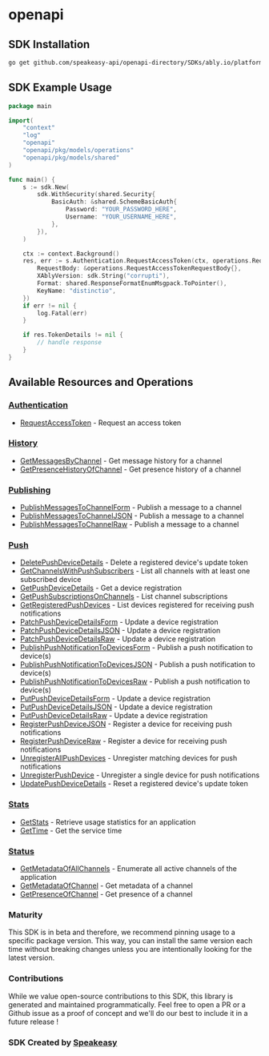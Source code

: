 # openapi

<!-- Start SDK Installation -->
## SDK Installation

```bash
go get github.com/speakeasy-api/openapi-directory/SDKs/ably.io/platform/1.1.0/go
```
<!-- End SDK Installation -->

## SDK Example Usage
<!-- Start SDK Example Usage -->
```go
package main

import(
	"context"
	"log"
	"openapi"
	"openapi/pkg/models/operations"
	"openapi/pkg/models/shared"
)

func main() {
    s := sdk.New(
        sdk.WithSecurity(shared.Security{
            BasicAuth: &shared.SchemeBasicAuth{
                Password: "YOUR_PASSWORD_HERE",
                Username: "YOUR_USERNAME_HERE",
            },
        }),
    )

    ctx := context.Background()
    res, err := s.Authentication.RequestAccessToken(ctx, operations.RequestAccessTokenRequest{
        RequestBody: &operations.RequestAccessTokenRequestBody{},
        XAblyVersion: sdk.String("corrupti"),
        Format: shared.ResponseFormatEnumMsgpack.ToPointer(),
        KeyName: "distinctio",
    })
    if err != nil {
        log.Fatal(err)
    }

    if res.TokenDetails != nil {
        // handle response
    }
}
```
<!-- End SDK Example Usage -->

<!-- Start SDK Available Operations -->
## Available Resources and Operations


### [Authentication](docs/authentication/README.md)

* [RequestAccessToken](docs/authentication/README.md#requestaccesstoken) - Request an access token

### [History](docs/history/README.md)

* [GetMessagesByChannel](docs/history/README.md#getmessagesbychannel) - Get message history for a channel
* [GetPresenceHistoryOfChannel](docs/history/README.md#getpresencehistoryofchannel) - Get presence history of a channel

### [Publishing](docs/publishing/README.md)

* [PublishMessagesToChannelForm](docs/publishing/README.md#publishmessagestochannelform) - Publish a message to a channel
* [PublishMessagesToChannelJSON](docs/publishing/README.md#publishmessagestochanneljson) - Publish a message to a channel
* [PublishMessagesToChannelRaw](docs/publishing/README.md#publishmessagestochannelraw) - Publish a message to a channel

### [Push](docs/push/README.md)

* [DeletePushDeviceDetails](docs/push/README.md#deletepushdevicedetails) - Delete a registered device's update token
* [GetChannelsWithPushSubscribers](docs/push/README.md#getchannelswithpushsubscribers) - List all channels with at least one subscribed device
* [GetPushDeviceDetails](docs/push/README.md#getpushdevicedetails) - Get a device registration
* [GetPushSubscriptionsOnChannels](docs/push/README.md#getpushsubscriptionsonchannels) - List channel subscriptions
* [GetRegisteredPushDevices](docs/push/README.md#getregisteredpushdevices) - List devices registered for receiving push notifications
* [PatchPushDeviceDetailsForm](docs/push/README.md#patchpushdevicedetailsform) - Update a device registration
* [PatchPushDeviceDetailsJSON](docs/push/README.md#patchpushdevicedetailsjson) - Update a device registration
* [PatchPushDeviceDetailsRaw](docs/push/README.md#patchpushdevicedetailsraw) - Update a device registration
* [PublishPushNotificationToDevicesForm](docs/push/README.md#publishpushnotificationtodevicesform) - Publish a push notification to device(s)
* [PublishPushNotificationToDevicesJSON](docs/push/README.md#publishpushnotificationtodevicesjson) - Publish a push notification to device(s)
* [PublishPushNotificationToDevicesRaw](docs/push/README.md#publishpushnotificationtodevicesraw) - Publish a push notification to device(s)
* [PutPushDeviceDetailsForm](docs/push/README.md#putpushdevicedetailsform) - Update a device registration
* [PutPushDeviceDetailsJSON](docs/push/README.md#putpushdevicedetailsjson) - Update a device registration
* [PutPushDeviceDetailsRaw](docs/push/README.md#putpushdevicedetailsraw) - Update a device registration
* [RegisterPushDeviceJSON](docs/push/README.md#registerpushdevicejson) - Register a device for receiving push notifications
* [RegisterPushDeviceRaw](docs/push/README.md#registerpushdeviceraw) - Register a device for receiving push notifications
* [UnregisterAllPushDevices](docs/push/README.md#unregisterallpushdevices) - Unregister matching devices for push notifications
* [UnregisterPushDevice](docs/push/README.md#unregisterpushdevice) - Unregister a single device for push notifications
* [UpdatePushDeviceDetails](docs/push/README.md#updatepushdevicedetails) - Reset a registered device's update token

### [Stats](docs/stats/README.md)

* [GetStats](docs/stats/README.md#getstats) - Retrieve usage statistics for an application
* [GetTime](docs/stats/README.md#gettime) - Get the service time

### [Status](docs/status/README.md)

* [GetMetadataOfAllChannels](docs/status/README.md#getmetadataofallchannels) - Enumerate all active channels of the application
* [GetMetadataOfChannel](docs/status/README.md#getmetadataofchannel) - Get metadata of a channel
* [GetPresenceOfChannel](docs/status/README.md#getpresenceofchannel) - Get presence of a channel
<!-- End SDK Available Operations -->

### Maturity

This SDK is in beta and therefore, we recommend pinning usage to a specific package version.
This way, you can install the same version each time without breaking changes unless you are intentionally
looking for the latest version.

### Contributions

While we value open-source contributions to this SDK, this library is generated and maintained programmatically.
Feel free to open a PR or a Github issue as a proof of concept and we'll do our best to include it in a future release !

### SDK Created by [Speakeasy](https://docs.speakeasyapi.dev/docs/using-speakeasy/client-sdks)
